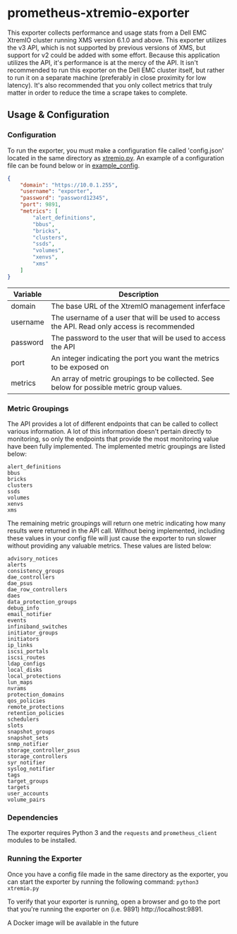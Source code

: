 # prometheus-xtremio-exporter

This exporter collects performance and usage stats from a Dell EMC XtremIO cluster running XMS version 6.1.0 and above. This exporter utilizes the v3 API, which is not supported by previous versions of XMS, but support for v2 could be added with some effort. Because this application utilizes the API, it's performance is at the mercy of the API. It isn't recommended to run this exporter on the Dell EMC cluster itself, but rather to run it on a separate machine (preferably in close proximity for low latency). It's also recommended that you only collect metrics that truly matter in order to reduce the time a scrape takes to complete.

## Usage & Configuration
### Configuration
To run the exporter, you must make a configuration file called 'config.json' located in the same directory as [xtremio.py](xtremio.py). An example of a configuration file can be found below or in [example_config](example_config.json).

````json
{
    "domain": "https://10.0.1.255",
    "username": "exporter",
    "password": "password12345",
    "port": 9891,
    "metrics": [
        "alert_definitions",
        "bbus",
        "bricks",
        "clusters",    
        "ssds",
        "volumes",
        "xenvs",
        "xms"
    ]
}
````

| Variable  | Description
|-----------|----------------------------------------------------------------------------------------------
| domain    | The base URL of the XtremIO management inferface 
| username  | The username of a user that will be used to access the API. Read only access is recommended
| password  | The password to the user that will be used to access the API
| port      | An integer indicating the port you want the metrics to be exposed on
| metrics   | An array of metric groupings to be collected. See below for possible metric group values.

### Metric Groupings
The API provides a lot of different endpoints that can be called to collect various information. A lot of this information doesn't pertain directly to monitoring, so only the endpoints that provide the most monitoring value have been fully implemented. The implemented metric groupings are listed below:
````
alert_definitions
bbus
bricks
clusters
ssds
volumes
xenvs
xms
````

The remaining metric groupings will return one metric indicating how many results were returned in the API call. Without being implemented, including these values in your config file will just cause the exporter to run slower without providing any valuable metrics. These values are listed below:
````
advisory_notices
alerts
consistency_groups
dae_controllers
dae_psus
dae_row_controllers
daes
data_protection_groups
debug_info
email_notifier
events
infiniband_switches
initiator_groups
initiators
ip_links
iscsi_portals
iscsi_routes
ldap_configs
local_disks
local_protections
lun_maps
nvrams
protection_domains
qos_policies
remote_protections
retention_policies
schedulers
slots
snapshot_groups
snapshot_sets
snmp_notifier
storage_controller_psus
storage_controllers
syr_notifier
syslog_notifier
tags
target_groups
targets
user_accounts
volume_pairs
````
### Dependencies
The exporter requires Python 3 and the `requests` and `prometheus_client` modules to be installed.
### Running the Exporter
Once you have a config file made in the same directory as the exporter, you can start the exporter by running the following command:
`python3 xtremio.py`

To verify that your exporter is running, open a browser and go to the port that you're running the exporter on (i.e. 9891) http://localhost:9891.

A Docker image will be available in the future
